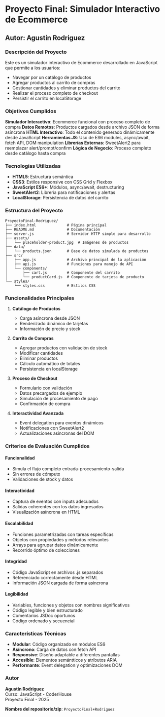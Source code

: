 # Proyecto Final: Simulador Interactivo de Ecommerce
## Autor: Agustín Rodriguez

###  Descripción del Proyecto

Este es un simulador interactivo de Ecommerce desarrollado en JavaScript que permite a los usuarios:
- Navegar por un catálogo de productos
- Agregar productos al carrito de compras
- Gestionar cantidades y eliminar productos del carrito
- Realizar el proceso completo de checkout
- Persistir el carrito en localStorage

###  Objetivos Cumplidos

 **Simulador Interactivo**: Ecommerce funcional con proceso completo de compra
 **Datos Remotos**: Productos cargados desde archivo JSON de forma asíncrona
 **HTML Interactivo**: Todo el contenido generado dinámicamente desde JavaScript
 **Herramientas JS**: Uso de ES6 modules, async/await, fetch API, DOM manipulation
 **Librerías Externas**: SweetAlert2 para reemplazar alert/prompt/confirm
 **Lógica de Negocio**: Proceso completo desde catálogo hasta compra

###  Tecnologías Utilizadas

- **HTML5**: Estructura semántica
- **CSS3**: Estilos responsive con CSS Grid y Flexbox
- **JavaScript ES6+**: Módulos, async/await, destructuring
- **SweetAlert2**: Librería para notificaciones y alertas
- **LocalStorage**: Persistencia de datos del carrito

###  Estructura del Proyecto

```
ProyectoFinal-Rodriguez/
├── index.html              # Página principal
├── README.md               # Documentación
├── server.js               # Servidor HTTP simple para desarrollo
├── assets/
│   └── placeholder-product.jpg  # Imágenes de productos
├── data/
│   └── products.json       # Base de datos simulada de productos
├── src/
│   ├── app.js              # Archivo principal de la aplicación
│   ├── api.js              # Funciones para manejo de API
│   └── components/
│       ├── cart.js         # Componente del carrito
│       └── productCard.js  # Componente de tarjeta de producto
└── styles/
    └── styles.css          # Estilos CSS
```

###  Funcionalidades Principales

1. **Catálogo de Productos**
   - Carga asíncrona desde JSON
   - Renderizado dinámico de tarjetas
   - Información de precio y stock

2. **Carrito de Compras**
   - Agregar productos con validación de stock
   - Modificar cantidades
   - Eliminar productos
   - Cálculo automático de totales
   - Persistencia en localStorage

3. **Proceso de Checkout**
   - Formulario con validación
   - Datos precargados de ejemplo
   - Simulación de procesamiento de pago
   - Confirmación de compra

4. **Interactividad Avanzada**
   - Event delegation para eventos dinámicos
   - Notificaciones con SweetAlert2
   - Actualizaciones asíncronas del DOM

###  Criterios de Evaluación Cumplidos

####  Funcionalidad
- Simula el flujo completo entrada-procesamiento-salida
- Sin errores de cómputo
- Validaciones de stock y datos

####  Interactividad
- Captura de eventos con inputs adecuados
- Salidas coherentes con los datos ingresados
- Visualización asíncrona en HTML

####  Escalabilidad
- Funciones parametrizadas con tareas específicas
- Objetos con propiedades y métodos relevantes
- Arrays para agrupar datos dinámicamente
- Recorrido óptimo de colecciones

####  Integridad
- Código JavaScript en archivos .js separados
- Referenciado correctamente desde HTML
- Información JSON cargada de forma asíncrona

####  Legibilidad
- Variables, funciones y objetos con nombres significativos
- Código legible y bien estructurado
- Comentarios JSDoc oportunos
- Código ordenado y secuencial

###  Características Técnicas

- **Modular**: Código organizado en módulos ES6
- **Asíncrono**: Carga de datos con fetch API
- **Responsive**: Diseño adaptable a diferentes pantallas
- **Accesible**: Elementos semántticos y atributos ARIA
- **Performante**: Event delegation y optimizaciones DOM

###  Autor

**Agustín Rodriguez**  
Curso: JavaScript - CoderHouse  
Proyecto Final - 2025

**Nombre del repositorio/zip**: `ProyectoFinal+Rodriguez`
